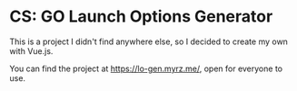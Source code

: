 # CS: GO Launch Options Generator
This is a project I didn't find anywhere else, so I decided to create my own with Vue.js.

You can find the project at https://lo-gen.myrz.me/, open for everyone to use.
